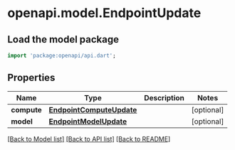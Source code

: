 # openapi.model.EndpointUpdate

## Load the model package
```dart
import 'package:openapi/api.dart';
```

## Properties
Name | Type | Description | Notes
------------ | ------------- | ------------- | -------------
**compute** | [**EndpointComputeUpdate**](EndpointComputeUpdate.md) |  | [optional] 
**model** | [**EndpointModelUpdate**](EndpointModelUpdate.md) |  | [optional] 

[[Back to Model list]](../README.md#documentation-for-models) [[Back to API list]](../README.md#documentation-for-api-endpoints) [[Back to README]](../README.md)


